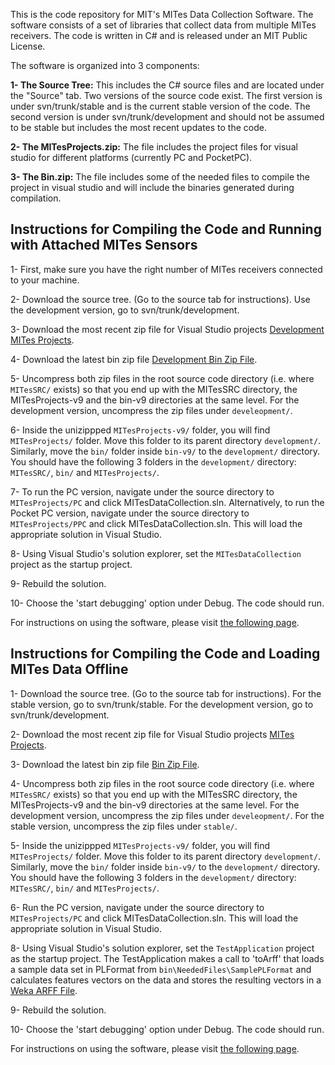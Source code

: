 This is the code repository for MIT's MITes Data Collection Software. The software consists of a set of libraries that collect data from multiple MITes receivers. The code is written in C# and is released under an MIT Public License.

The software is organized into 3 components:

**1- The Source Tree:** This includes the C# source files and are located under the "Source" tab. Two versions of the source code exist. The first version is under svn/trunk/stable and is the current stable version of the code. The second version is under svn/trunk/development and should not be assumed to be stable but includes the most recent updates to the code.

**2- The MITesProjects.zip:** The file includes the project files for visual studio for different platforms (currently PC and PocketPC).

**3- The Bin.zip:** The file includes some of the needed files to compile the project in visual studio and will include the binaries generated during compilation.


## Instructions for Compiling the Code and Running with Attached MITes Sensors ##

1- First, make sure you have the right number of MITes receivers connected to your machine.

2- Download the source tree. (Go to the source tab for instructions). Use the development version, go to svn/trunk/development.

3- Download the most recent zip file for Visual Studio projects  [Development MITes Projects](http://mitessoftware.googlecode.com/files/MITesProjects-v9.zip).

4- Download the latest bin zip file [Development Bin Zip File](http://mitessoftware.googlecode.com/files/bin-v9.zip).

5- Uncompress both zip files in the root source code directory (i.e. where `MITesSRC/` exists) so that you end up with the MITesSRC directory, the MITesProjects-v9 and the bin-v9 directories at the same level. For the development version, uncompress the zip files under `develeopment/`.

6- Inside the unizippped `MITesProjects-v9/` folder, you will find `MITesProjects/` folder. Move this folder to its parent directory `development/`. Similarly, move the `bin/` folder inside `bin-v9/` to the `development/` directory. You should have the following 3 folders in the `development/` directory: `MITesSRC/`, `bin/` and `MITesProjects/`.

7- To run the PC version, navigate under the source directory to `MITesProjects/PC` and click MITesDataCollection.sln. Alternatively, to run the Pocket PC version, navigate under the source directory to `MITesProjects/PPC` and click MITesDataCollection.sln. This will load the appropriate solution in Visual Studio.

8- Using Visual Studio's solution explorer, set the `MITesDataCollection` project as the startup project.


9- Rebuild the solution.

10- Choose the 'start debugging' option under Debug. The code should run.

For instructions on using the software, please visit [the following page](http://web.mit.edu/wockets/MITes/data/MITesDataCollectionGettingStarted.html).


## Instructions for Compiling the Code and Loading MITes Data Offline ##

1- Download the source tree. (Go to the source tab for instructions). For the stable version, go to svn/trunk/stable. For the development version, go to svn/trunk/development.

2- Download the most recent zip file for Visual Studio projects  [MITes Projects](http://mitessoftware.googlecode.com/files/MITesProjects-v9.zip).

3- Download the latest bin zip file [Bin Zip File](http://mitessoftware.googlecode.com/files/bin-v9.zip).

4- Uncompress both zip files in the root source code directory (i.e. where `MITesSRC/` exists) so that you end up with the MITesSRC directory, the MITesProjects-v9 and the bin-v9 directories at the same level. For the development version, uncompress the zip files under `develeopment/`. For the stable version, uncompress the zip files under `stable/`.

5- Inside the unizippped `MITesProjects-v9/` folder, you will find `MITesProjects/` folder. Move this folder to its parent directory `development/`. Similarly, move the `bin/` folder inside `bin-v9/` to the `development/` directory. You should have the following 3 folders in the `development/` directory: `MITesSRC/`, `bin/` and `MITesProjects/`.

6- Run the PC version, navigate under the source directory to `MITesProjects/PC` and click MITesDataCollection.sln. This will load the appropriate solution in Visual Studio.

8- Using Visual Studio's solution explorer, set the `TestApplication` project as the startup project. The TestApplication makes a call to 'toArff' that loads a sample data set in PLFormat from `bin\NeededFiles\SamplePLFormat` and calculates features vectors on the data and stores the resulting vectors in a [Weka ARFF File](http://www.cs.waikato.ac.nz/~ml/weka/arff.html).


9- Rebuild the solution.

10- Choose the 'start debugging' option under Debug. The code should run.

For instructions on using the software, please visit [the following page](http://web.mit.edu/wockets/MITes/data/MITesDataCollectionGettingStarted.html).
